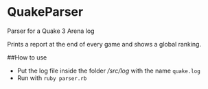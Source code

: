 # QuakeParser
Parser for a Quake 3 Arena log

Prints a report at the end of every game and shows a global ranking. 

##How to use

- Put the log file inside the folder */src/log* with the name ```quake.log```
- Run with ```ruby parser.rb```

